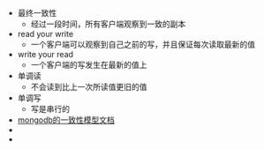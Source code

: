 - 最终一致性
	- 经过一段时间，所有客户端观察到一致的副本
- read your write
	- 一个客户端可以观察到自己之前的写，并且保证每次读取最新的值
- write your read
	- 一个客户端的写发生在最新的值上
- 单调读
	- 不会读到比上一次所读值更旧的值
- 单调写
	- 写是串行的
- [mongodb的一致性模型文档](https://www.mongodb.com/docs/manual/core/causal-consistency-read-write-cncerns/)
-
-